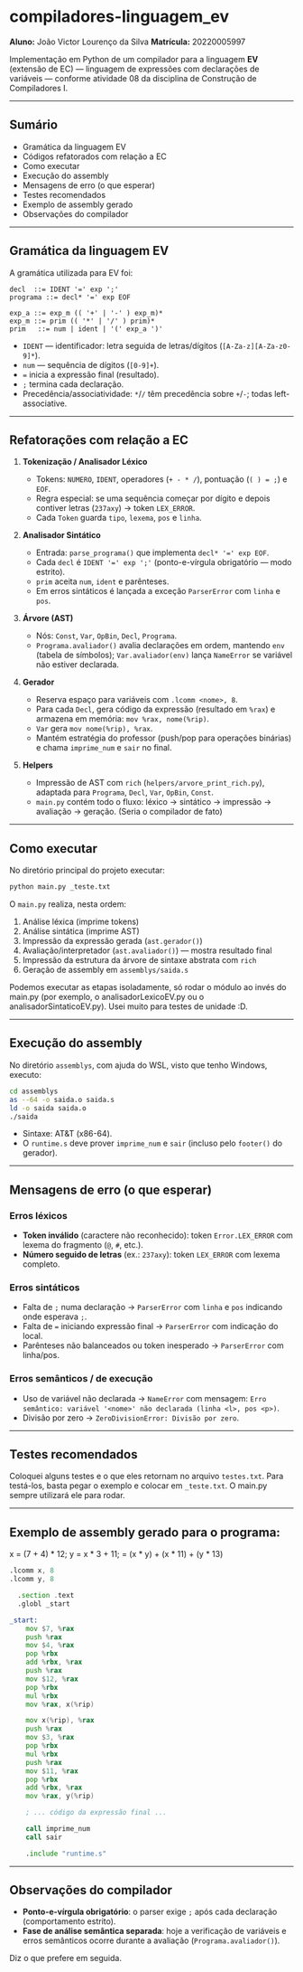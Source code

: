 # compiladores-linguagem\_ev

**Aluno:** João Victor Lourenço da Silva
**Matrícula:** 20220005997

Implementação em Python de um compilador para a linguagem **EV** (extensão de EC) — linguagem de expressões com declarações de variáveis — conforme atividade 08 da disciplina de Construção de Compiladores I.

---

## Sumário

* Gramática da linguagem EV
* Códigos refatorados com relação a EC
* Como executar
* Execução do assembly
* Mensagens de erro (o que esperar)
* Testes recomendados
* Exemplo de assembly gerado
* Observações do compilador

---

## Gramática da linguagem EV

A gramática utilizada para EV foi:

```
decl  ::= IDENT '=' exp ';'
programa ::= decl* '=' exp EOF

exp_a ::= exp_m (( '+' | '-' ) exp_m)*
exp_m ::= prim (( '*' | '/' ) prim)*
prim   ::= num | ident | '(' exp_a ')'
```

* `IDENT` — identificador: letra seguida de letras/dígitos (`[A-Za-z][A-Za-z0-9]*`).
* `num` — sequência de dígitos (`[0-9]+`).
* `=` inicia a expressão final (resultado).
* `;` termina cada declaração.
* Precedência/associatividade: `*`/`/` têm precedência sobre `+`/`-`; todas left-associative.

---

## Refatorações com relação a EC

1. **Tokenização / Analisador Léxico**

   * Tokens: `NUMERO`, `IDENT`, operadores (`+ - * /`), pontuação (`( ) = ;`) e `EOF`.
   * Regra especial: se uma sequência começar por dígito e depois contiver letras (`237axy`) → token `LEX_ERROR`.
   * Cada `Token` guarda `tipo`, `lexema`, `pos` e `linha`.

2. **Analisador Sintático**

   * Entrada: `parse_programa()` que implementa `decl* '=' exp EOF`.
   * Cada `decl` é `IDENT '=' exp ';'` (ponto-e-vírgula obrigatório — modo estrito).
   * `prim` aceita `num`, `ident` e parênteses.
   * Em erros sintáticos é lançada a exceção `ParserError` com `linha` e `pos`.

3. **Árvore (AST)**

   * Nós: `Const`, `Var`, `OpBin`, `Decl`, `Programa`.
   * `Programa.avaliador()` avalia declarações em ordem, mantendo `env` (tabela de símbolos); `Var.avaliador(env)` lança `NameError` se variável não estiver declarada.

4. **Gerador**

   * Reserva espaço para variáveis com `.lcomm <nome>, 8`.
   * Para cada `Decl`, gera código da expressão (resultado em `%rax`) e armazena em memória: `mov %rax, nome(%rip)`.
   * `Var` gera `mov nome(%rip), %rax`.
   * Mantém estratégia do professor (push/pop para operações binárias) e chama `imprime_num` e `sair` no final.

5. **Helpers**

   * Impressão de AST com `rich` (`helpers/arvore_print_rich.py`), adaptada para `Programa`, `Decl`, `Var`, `OpBin`, `Const`.
   * `main.py` contém todo o fluxo: léxico → sintático → impressão → avaliação → geração. (Seria o compilador de fato)

---

## Como executar

No diretório principal do projeto executar:

```bash
python main.py _teste.txt
```

O `main.py` realiza, nesta ordem:

1. Análise léxica (imprime tokens)
2. Análise sintática (imprime AST)
3. Impressão da expressão gerada (`ast.gerador()`)
4. Avaliação/interpretador (`ast.avaliador()`) — mostra resultado final
5. Impressão da estrutura da árvore de sintaxe abstrata com `rich`
6. Geração de assembly em `assemblys/saida.s`

Podemos executar as etapas isoladamente, só rodar o módulo ao invés do main.py (por exemplo, o analisadorLexicoEV.py ou o analisadorSintaticoEV.py). Usei muito para testes de unidade :D.

---

## Execução do assembly

No diretório `assemblys`, com ajuda do WSL, visto que tenho Windows, executo:

```bash
cd assemblys
as --64 -o saida.o saida.s
ld -o saida saida.o
./saida
```

* Sintaxe: AT\&T (x86-64).
* O `runtime.s` deve prover `imprime_num` e `sair` (incluso pelo `footer()` do gerador).

---

## Mensagens de erro (o que esperar)

### Erros léxicos

* **Token inválido** (caractere não reconhecido): token `Error.LEX_ERROR` com lexema do fragmento (`@`, `#`, etc.).
* **Número seguido de letras** (ex.: `237axy`): token `LEX_ERROR` com lexema completo.

### Erros sintáticos

* Falta de `;` numa declaração → `ParserError` com `linha` e `pos` indicando onde esperava `;`.
* Falta de `=` iniciando expressão final → `ParserError` com indicação do local.
* Parênteses não balanceados ou token inesperado → `ParserError` com linha/pos.

### Erros semânticos / de execução

* Uso de variável não declarada → `NameError` com mensagem:
  `Erro semântico: variável '<nome>' não declarada (linha <l>, pos <p>)`.
* Divisão por zero → `ZeroDivisionError: Divisão por zero`.

---

## Testes recomendados

Coloquei alguns testes e o que eles retornam no arquivo `testes.txt`. Para testá-los, basta pegar o exemplo e colocar em `_teste.txt`. O main.py sempre utilizará ele para rodar.

---

## Exemplo de assembly gerado para o programa:
x = (7 + 4) * 12;
y = x * 3 + 11;
= (x * y) + (x * 11) + (y * 13)

```asm
.lcomm x, 8
.lcomm y, 8

  .section .text
  .globl _start

_start:
    mov $7, %rax
    push %rax
    mov $4, %rax
    pop %rbx
    add %rbx, %rax
    push %rax
    mov $12, %rax
    pop %rbx
    mul %rbx
    mov %rax, x(%rip)

    mov x(%rip), %rax
    push %rax
    mov $3, %rax
    pop %rbx
    mul %rbx
    push %rax
    mov $11, %rax
    pop %rbx
    add %rbx, %rax
    mov %rax, y(%rip)

    ; ... código da expressão final ...

    call imprime_num
    call sair

    .include "runtime.s"
```

---

## Observações do compilador

* **Ponto-e-vírgula obrigatório**: o parser exige `;` após cada declaração (comportamento estrito).
* **Fase de análise semântica separada**: hoje a verificação de variáveis e erros semânticos ocorre durante a avaliação (`Programa.avaliador()`).

Diz o que prefere em seguida.
